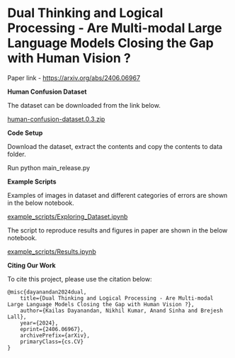 # Dual Thinking and Logical Processing - Are Multi-modal Large Language Models Closing the Gap with Human Vision ?

Paper link - https://arxiv.org/abs/2406.06967

**Human Confusion Dataset** 

The dataset can be downloaded from the link below.

[human-confusion-dataset.0.3.zip](https://drive.google.com/file/d/1gqCEH999Co5PdIsMtT2LqjbDSrGV_y5U/view?usp=drive_link)

**Code Setup** 

Download the dataset, extract the contents and copy the contents to data folder.

Run python main_release.py

**Example Scripts** 

Examples of images in dataset and different categories of errors are shown in the below notebook.

[example_scripts/Exploring_Dataset.ipynb](https://colab.research.google.com/github/nikhil21174/dual_thinking/blob/main/example_scripts/Exploring_Dataset.ipynb)

The script to reproduce results and figures in paper are shown in the below notebook.

[example_scripts/Results.ipynb](https://colab.research.google.com/github/nikhil21174/dual_thinking/blob/main/example_scripts/Results.ipynb)

**Citing Our Work** 

To cite this project, please use the citation below:
```
@misc{dayanandan2024dual,
    title={Dual Thinking and Logical Processing - Are Multi-modal Large Language Models Closing the Gap with Human Vision ?},
    author={Kailas Dayanandan, Nikhil Kumar, Anand Sinha and Brejesh Lall},
    year={2024},
    eprint={2406.06967},
    archivePrefix={arXiv},
    primaryClass={cs.CV}
}
```

